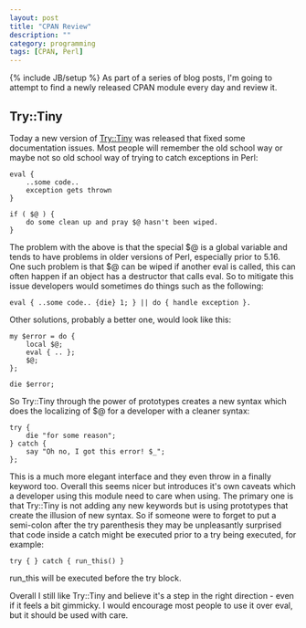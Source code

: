 ```yaml
---
layout: post
title: "CPAN Review"
description: ""
category: programming
tags: [CPAN, Perl]
---
```

{% include JB/setup %}
As part of a series of blog posts, I'm going to attempt to find a newly released CPAN module every day and review it.

## Try::Tiny

Today a new version of [Try::Tiny](https://metacpan.org/module/Try::Tiny) was released that fixed some documentation issues. Most people will remember the old school way or maybe
not so old school way of trying to catch exceptions in Perl:

    eval {
        ..some code..
        exception gets thrown
    }

    if ( $@ ) {
        do some clean up and pray $@ hasn't been wiped.
    }

The problem with the above is that the special $@ is a global variable and tends to have problems in older versions of Perl, especially
prior to 5.16. One such problem is that $@ can be wiped if another eval is called, this can often happen if an object has a destructor
that calls eval. So to mitigate this issue developers would sometimes do things such as the following:

    eval { ..some code.. {die} 1; } || do { handle exception }.

Other solutions, probably a better one, would look like this:

    my $error = do {
        local $@;
        eval { .. };
        $@;
    };

    die $error;

So Try::Tiny through the power of prototypes creates a new syntax which does the localizing of $@ for a developer with a cleaner syntax:

    try {
        die "for some reason";
    } catch {
        say "Oh no, I got this error! $_";
    };

This is a much more elegant interface and they even throw in a finally keyword too. Overall this seems nicer but introduces it's own caveats
which a developer using this module need to care when using. The primary one is that Try::Tiny is not adding any new keywords but is using prototypes that create the
illusion of new syntax. So if someone were to forget to put a semi-colon after the try parenthesis they may be unpleasantly surprised that code
inside a catch might be executed prior to a try being executed, for example:

    try { } catch { run_this() }

run_this will be executed before the try block.

Overall I still like Try::Tiny and believe it's a step in the right direction - even if it feels a bit gimmicky. I would encourage most people to use it over eval, but it should be used with care.